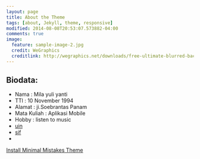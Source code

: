 ```yaml
---
layout: page
title: About the Theme
tags: [about, Jekyll, theme, responsive]
modified: 2014-08-08T20:53:07.573882-04:00
comments: true
image:
  feature: sample-image-2.jpg
  credit: WeGraphics
  creditlink: http://wegraphics.net/downloads/free-ultimate-blurred-background-pack/
---
```




## Biodata:

* Nama : Mila yuli yanti
* TTl : 10 November 1994
* Alamat : ji.Soebrantas Panam
* Mata Kuliah : Aplikasi Mobile
* Hobby : listen to music
* [uin](http://uin-suska.ac.id)
* [sif](http://sif.uin-suska.ac.id)
* 


<a markdown="0" href="{{ site.url }}/theme-setup" class="btn">Install Minimal Mistakes Theme</a>
